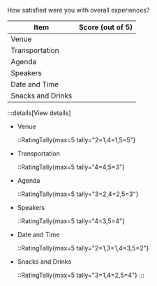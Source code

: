 How satisfied were you with overall experiences?

| Item | Score (out of 5) |
| --- | ---:|
| Venue
| Transportation
| Agenda
| Speakers
| Date and Time
| Snacks and Drinks

:::details[View details]
- Venue

  ::RatingTally{max=5 tally="2=1,4=1,5=5"}

- Transportation

  ::RatingTally{max=5 tally="4=4,5=3"}

- Agenda

  ::RatingTally{max=5 tally="3=2,4=2,5=3"}

- Speakers

  ::RatingTally{max=5 tally="4=3,5=4"}

- Date and Time

  ::RatingTally{max=5 tally="2=1,3=1,4=3,5=2"}

- Snacks and Drinks

  ::RatingTally{max=5 tally="3=1,4=2,5=4"}
:::